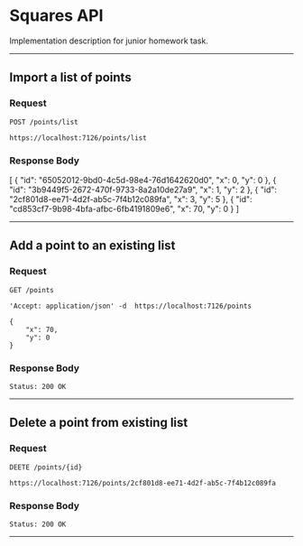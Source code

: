 # Squares API

Implementation description for junior homework task.


---
## Import a list of points

### Request

`POST /points/list`

	https://localhost:7126/points/list

### Response Body

[
    {
        "id": "65052012-9bd0-4c5d-98e4-76d1642620d0",
        "x": 0,
        "y": 0
    },
    {
        "id": "3b9449f5-2672-470f-9733-8a2a10de27a9",
        "x": 1,
        "y": 2
    },
    {
        "id": "2cf801d8-ee71-4d2f-ab5c-7f4b12c089fa",
        "x": 3,
        "y": 5
    },
    {
        "id": "cd853cf7-9b98-4bfa-afbc-6fb4191809e6",
        "x": 70,
        "y": 0
    }
]

---

## Add a point to an existing list

### Request

`GET /points`

	'Accept: application/json' -d  https://localhost:7126/points

    {
        "x": 70,
        "y": 0
    }

### Response Body

    Status: 200 OK

---

## Delete a point from existing list

### Request

`DEETE /points/{id}`

	https://localhost:7126/points/2cf801d8-ee71-4d2f-ab5c-7f4b12c089fa


### Response Body

    Status: 200 OK

---